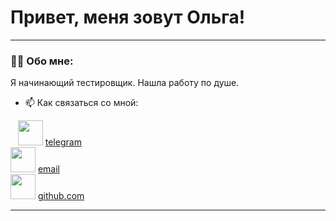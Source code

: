 # Привет, меня зовут Ольга!

---

### 👨‍💻 Обо мне:

Я начинающий тестировщик. Нашла работу по душе.

- 📫 Как связаться со мной: 

 <div class="contacts">

       <img class="photo" src="telegram.png" width="40" height="40">
                 <a href="http://t.me/fillova14">telegram</a> 
                 <br>
                 <img class="photo" src="e-mail.png" width="40" height="40">
                 <a href="mailto:shipovalchik@mail.ru">email</a>
                 <br>
                 <img class="photo" src="github.png" width="40" height="40">
                 <a href="https://github.com/OlgaFof">github.com</a>
                 </a>
  </div>

</div>

---
